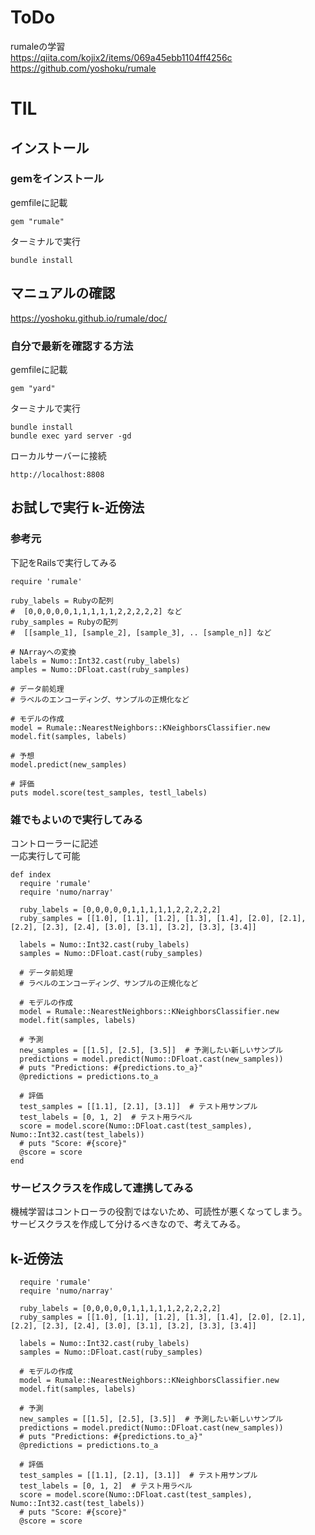 # ToDo
rumaleの学習<br>
https://qiita.com/kojix2/items/069a45ebb1104ff4256c<br>
https://github.com/yoshoku/rumale<br>

# TIL

## インストール

### gemをインストール
gemfileに記載
```
gem "rumale"
```
ターミナルで実行
```
bundle install
```

## マニュアルの確認
https://yoshoku.github.io/rumale/doc/<br>

### 自分で最新を確認する方法
gemfileに記載
```
gem "yard"
```
ターミナルで実行
```
bundle install
bundle exec yard server -gd
```
ローカルサーバーに接続
```
http://localhost:8808
```

## お試しで実行 k-近傍法
### 参考元
下記をRailsで実行してみる
```
require 'rumale'

ruby_labels = Rubyの配列
#  [0,0,0,0,0,1,1,1,1,1,2,2,2,2,2] など
ruby_samples = Rubyの配列
#  [[sample_1], [sample_2], [sample_3], .. [sample_n]] など

# NArrayへの変換
labels = Numo::Int32.cast(ruby_labels)
amples = Numo::DFloat.cast(ruby_samples)

# データ前処理
# ラベルのエンコーディング、サンプルの正規化など

# モデルの作成
model = Rumale::NearestNeighbors::KNeighborsClassifier.new
model.fit(samples, labels)

# 予想
model.predict(new_samples)

# 評価
puts model.score(test_samples, testl_labels)
```
### 雑でもよいので実行してみる
コントローラーに記述<br>
一応実行して可能
```
def index
  require 'rumale'
  require 'numo/narray'

  ruby_labels = [0,0,0,0,0,1,1,1,1,1,2,2,2,2,2]
  ruby_samples = [[1.0], [1.1], [1.2], [1.3], [1.4], [2.0], [2.1], [2.2], [2.3], [2.4], [3.0], [3.1], [3.2], [3.3], [3.4]]

  labels = Numo::Int32.cast(ruby_labels)
  samples = Numo::DFloat.cast(ruby_samples)

  # データ前処理
  # ラベルのエンコーディング、サンプルの正規化など

  # モデルの作成
  model = Rumale::NearestNeighbors::KNeighborsClassifier.new
  model.fit(samples, labels)

  # 予測
  new_samples = [[1.5], [2.5], [3.5]]  # 予測したい新しいサンプル
  predictions = model.predict(Numo::DFloat.cast(new_samples))
  # puts "Predictions: #{predictions.to_a}"
  @predictions = predictions.to_a

  # 評価
  test_samples = [[1.1], [2.1], [3.1]]  # テスト用サンプル
  test_labels = [0, 1, 2]  # テスト用ラベル
  score = model.score(Numo::DFloat.cast(test_samples), Numo::Int32.cast(test_labels))
  # puts "Score: #{score}"
  @score = score
end
```
### サービスクラスを作成して連携してみる
機械学習はコントローラの役割ではないため、可読性が悪くなってしまう。<br>
サービスクラスを作成して分けるべきなので、考えてみる。

## k-近傍法
```
  require 'rumale'
  require 'numo/narray'

  ruby_labels = [0,0,0,0,0,1,1,1,1,1,2,2,2,2,2]
  ruby_samples = [[1.0], [1.1], [1.2], [1.3], [1.4], [2.0], [2.1], [2.2], [2.3], [2.4], [3.0], [3.1], [3.2], [3.3], [3.4]]
  
  labels = Numo::Int32.cast(ruby_labels)
  samples = Numo::DFloat.cast(ruby_samples)

  # モデルの作成
  model = Rumale::NearestNeighbors::KNeighborsClassifier.new
  model.fit(samples, labels)

  # 予測
  new_samples = [[1.5], [2.5], [3.5]]  # 予測したい新しいサンプル
  predictions = model.predict(Numo::DFloat.cast(new_samples))
  # puts "Predictions: #{predictions.to_a}"
  @predictions = predictions.to_a

  # 評価
  test_samples = [[1.1], [2.1], [3.1]]  # テスト用サンプル
  test_labels = [0, 1, 2]  # テスト用ラベル
  score = model.score(Numo::DFloat.cast(test_samples), Numo::Int32.cast(test_labels))
  # puts "Score: #{score}"
  @score = score
```